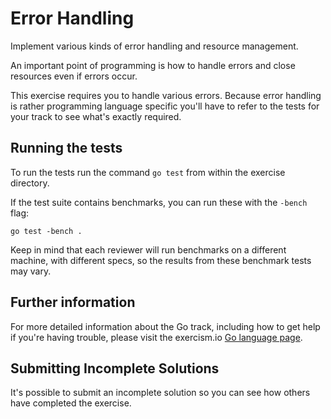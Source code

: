 # Error Handling

Implement various kinds of error handling and resource management.

An important point of programming is how to handle errors and close
resources even if errors occur.

This exercise requires you to handle various errors. Because error handling
is rather programming language specific you'll have to refer to the tests
for your track to see what's exactly required.

## Running the tests

To run the tests run the command `go test` from within the exercise directory.

If the test suite contains benchmarks, you can run these with the `-bench`
flag:

    go test -bench .

Keep in mind that each reviewer will run benchmarks on a different machine, with
different specs, so the results from these benchmark tests may vary.

## Further information

For more detailed information about the Go track, including how to get help if
you're having trouble, please visit the exercism.io [Go language page](http://exercism.io/languages/go/about).



## Submitting Incomplete Solutions
It's possible to submit an incomplete solution so you can see how others have completed the exercise.

